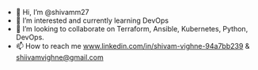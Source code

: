 - 👋 Hi, I’m @shivamm27
- 👀 I’m interested and currently learning DevOps   
- 💞️ I’m looking to collaborate on Terraform, Ansible, Kubernetes, Python, DevOps.
- 📫 How to reach me www.linkedin.com/in/shivam-vighne-94a7bb239 & shiivamvighne@gmail.com 
  

<!---
shivamm27/shivamm27 is a ✨ special ✨ repository because its `README.md` (this file) appears on your GitHub profile.
You can click the Preview link to take a look at your changes.
--->
